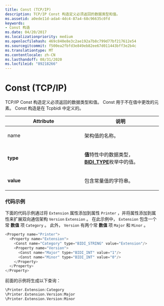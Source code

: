 ```yaml
---
title: Const (TCP/IP)
description: TCP/IP Const 构造定义必须返回的数据类型和值。
ms.assetid: a0ede11d-ada4-4dc4-87a4-68c96635c0fd
keywords:
- Const 构造
ms.date: 04/20/2017
ms.localizationpriority: medium
ms.openlocfilehash: 469c840e8e3c2ae192a7b8c799d77bf217612e54
ms.sourcegitcommit: f500ea2fbfd3e849eb82ee67d011443bff3e2b4c
ms.translationtype: MT
ms.contentlocale: zh-CN
ms.lasthandoff: 08/31/2020
ms.locfileid: "89218266"
---
```

# <a name="const-tcpip"></a>Const (TCP/IP)


TCP/IP Const 构造定义必须返回的数据类型和值。 Const 用于不在值中更改的元素。 Const 构造是在 Tcpbidi 中定义的。

<table>
<colgroup>
<col width="50%" />
<col width="50%" />
</colgroup>
<thead>
<tr class="header">
<th>Attribute</th>
<th>说明</th>
</tr>
</thead>
<tbody>
<tr class="odd">
<td><p>name </p></td>
<td><p>架构值的名称。</p></td>
</tr>
<tr class="even">
<td><p><strong>type</strong></p></td>
<td><p><strong>值</strong>特性中的数据类型， <a href="https://docs.microsoft.com/windows-hardware/drivers/ddi/winspool/ne-winspool-bidi_type" data-raw-source="[&lt;strong&gt;BIDI_TYPE&lt;/strong&gt;](/windows-hardware/drivers/ddi/winspool/ne-winspool-bidi_type)"><strong>BIDI_TYPE</strong></a>枚举中的值。</p></td>
</tr>
<tr class="odd">
<td><p><strong>value</strong></p></td>
<td><p>包含常量值的字符串。</p></td>
</tr>
</tbody>
</table>

 

### <a name="code-example"></a>代码示例

下面的代码示例通过将 `Extension` 属性添加到属性 `Printer` ，并将属性添加到属性来扩展双向通信架构 `Version` `Extension` 。 在此示例中， `Extension` 包含一个常 **数值** 项 `Category` 。 此外， `Version` 有两个常 **数值** 项 `Major` 和 `Minor` 。

```cpp
<Property name="Printer">
  <Property name="Extension">
    <Const name="Category" type="BIDI_STRING" value="Extension"/>
    <Property name="Version">
      <Const name="Major" type="BIDI_INT" value="1"/>
      <Const name="Minor" type="BIDI_INT" value="0"/>
    </Property>
  </Property>
</Property>
```

前面的示例将生成以下查询：

```cpp
\Printer.Extension:Category
\Printer.Extension.Version:Major
\Printer.Extension.Version:Minor
```

 

